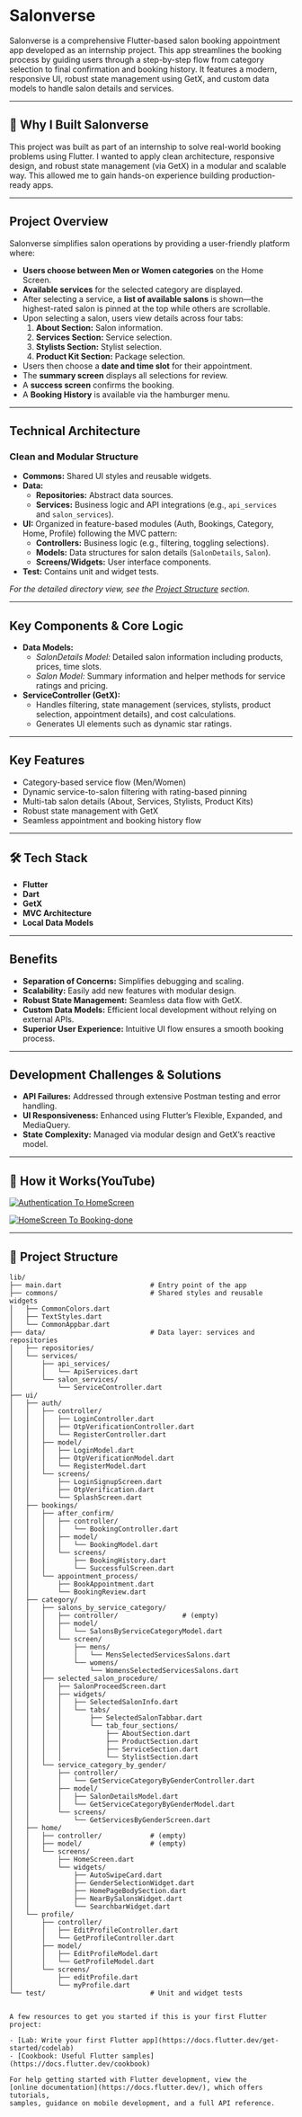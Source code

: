 # Salonverse

Salonverse is a comprehensive Flutter-based salon booking appointment app developed as an internship project. This app streamlines the booking process by guiding users through a step-by-step flow from category selection to final confirmation and booking history. It features a modern, responsive UI, robust state management using GetX, and custom data models to handle salon details and services.

---

## 🙌 Why I Built Salonverse

This project was built as part of an internship to solve real-world booking problems using Flutter. I wanted to apply clean architecture, responsive design, and robust state management (via GetX) in a modular and scalable way. This allowed me to gain hands-on experience building production-ready apps.

---

## Project Overview

Salonverse simplifies salon operations by providing a user-friendly platform where:

- **Users choose between Men or Women categories** on the Home Screen.
- **Available services** for the selected category are displayed.
- After selecting a service, a **list of available salons** is shown—the highest-rated salon is pinned at the top while others are scrollable.
- Upon selecting a salon, users view details across four tabs:
  1. **About Section:** Salon information.
  2. **Services Section:** Service selection.
  3. **Stylists Section:** Stylist selection.
  4. **Product Kit Section:** Package selection.
- Users then choose a **date and time slot** for their appointment.
- The **summary screen** displays all selections for review.
- A **success screen** confirms the booking.
- A **Booking History** is available via the hamburger menu.

---

## Technical Architecture

### Clean and Modular Structure

- **Commons:** Shared UI styles and reusable widgets.
- **Data:**  
  - **Repositories:** Abstract data sources.
  - **Services:** Business logic and API integrations (e.g., `api_services` and `salon_services`).
- **UI:** Organized in feature-based modules (Auth, Bookings, Category, Home, Profile) following the MVC pattern:
  - **Controllers:** Business logic (e.g., filtering, toggling selections).
  - **Models:** Data structures for salon details (`SalonDetails`, `Salon`).
  - **Screens/Widgets:** User interface components.
- **Test:** Contains unit and widget tests.

*For the detailed directory view, see the [Project Structure](#-project-structure) section.*

---

## Key Components & Core Logic

- **Data Models:**  
  - *SalonDetails Model:* Detailed salon information including products, prices, time slots.
  - *Salon Model:* Summary information and helper methods for service ratings and pricing.
- **ServiceController (GetX):**  
  - Handles filtering, state management (services, stylists, product selection, appointment details), and cost calculations.
  - Generates UI elements such as dynamic star ratings.

---

## Key Features

- Category-based service flow (Men/Women)
- Dynamic service-to-salon filtering with rating-based pinning
- Multi-tab salon details (About, Services, Stylists, Product Kits)
- Robust state management with GetX
- Seamless appointment and booking history flow

---

## 🛠️ Tech Stack

- **Flutter**
- **Dart**
- **GetX**
- **MVC Architecture**
- **Local Data Models**

---

## Benefits

- **Separation of Concerns:** Simplifies debugging and scaling.
- **Scalability:** Easily add new features with modular design.
- **Robust State Management:** Seamless data flow with GetX.
- **Custom Data Models:** Efficient local development without relying on external APIs.
- **Superior User Experience:** Intuitive UI flow ensures a smooth booking process.

---

## Development Challenges & Solutions

- **API Failures:** Addressed through extensive Postman testing and error handling.
- **UI Responsiveness:** Enhanced using Flutter’s Flexible, Expanded, and MediaQuery.
- **State Complexity:** Managed via modular design and GetX’s reactive model.

---

## 📸 How it Works(YouTube)

[![Authentication To HomeScreen](https://github.com/MilanPatel03/Flutter_dev/blob/main/salonverse/assets/SalonAppAssets/AuthToHomeThumbnail.webp)](https://youtube.com/shorts/-pU3phlF6u8?feature=share)


[![HomeScreen To Booking-done](https://github.com/MilanPatel03/Flutter_dev/blob/main/salonverse/assets/SalonAppAssets/HomeToBookingThumbnail.webp)](https://youtube.com/shorts/-BTueNW8c54?feature=share)

---

## 📂 Project Structure

```plaintext
lib/
├── main.dart                      # Entry point of the app
├── commons/                       # Shared styles and reusable widgets
│   ├── CommonColors.dart
│   ├── TextStyles.dart
│   └── CommonAppbar.dart
├── data/                          # Data layer: services and repositories
│   ├── repositories/
│   └── services/
│       ├── api_services/
│       │   └── ApiServices.dart
│       └── salon_services/
│           └── ServiceController.dart
├── ui/
│   ├── auth/
│   │   ├── controller/
│   │   │   ├── LoginController.dart
│   │   │   ├── OtpVerificationController.dart
│   │   │   └── RegisterController.dart
│   │   ├── model/
│   │   │   ├── LoginModel.dart
│   │   │   ├── OtpVerificationModel.dart
│   │   │   └── RegisterModel.dart
│   │   └── screens/
│   │       ├── LoginSignupScreen.dart
│   │       ├── OtpVerification.dart
│   │       └── SplashScreen.dart
│   ├── bookings/
│   │   ├── after_confirm/
│   │   │   ├── controller/
│   │   │   │   └── BookingController.dart
│   │   │   ├── model/
│   │   │   │   └── BookingModel.dart
│   │   │   └── screens/
│   │   │       ├── BookingHistory.dart
│   │   │       └── SuccessfulScreen.dart
│   │   └── appointment_process/
│   │       ├── BookAppointment.dart
│   │       └── BookingReview.dart
│   ├── category/
│   │   ├── salons_by_service_category/
│   │   │   ├── controller/                # (empty)
│   │   │   ├── model/
│   │   │   │   └── SalonsByServiceCategoryModel.dart
│   │   │   └── screen/
│   │   │       ├── mens/
│   │   │       │   └── MensSelectedServicesSalons.dart
│   │   │       └── womens/
│   │   │           └── WomensSelectedServicesSalons.dart
│   │   ├── selected_salon_procedure/
│   │   │   ├── SalonProceedScreen.dart
│   │   │   ├── widgets/
│   │   │   │   ├── SelectedSalonInfo.dart
│   │   │   │   └── tabs/
│   │   │   │       ├── SelectedSalonTabbar.dart
│   │   │   │       └── tab_four_sections/
│   │   │   │           ├── AboutSection.dart
│   │   │   │           ├── ProductSection.dart
│   │   │   │           ├── ServiceSection.dart
│   │   │   │           └── StylistSection.dart
│   │   └── service_category_by_gender/
│   │       ├── controller/
│   │       │   └── GetServiceCategoryByGenderController.dart
│   │       ├── model/
│   │       │   ├── SalonDetailsModel.dart
│   │       │   └── GetServiceCategoryByGenderModel.dart
│   │       └── screens/
│   │           └── GetServicesByGenderScreen.dart
│   ├── home/
│   │   ├── controller/            # (empty)
│   │   ├── model/                 # (empty)
│   │   └── screens/
│   │       ├── HomeScreen.dart
│   │       └── widgets/
│   │           ├── AutoSwipeCard.dart
│   │           ├── GenderSelectionWidget.dart
│   │           ├── HomePageBodySection.dart
│   │           ├── NearBySalonsWidget.dart
│   │           └── SearchbarWidget.dart
│   └── profile/
│       ├── controller/
│       │   ├── EditProfileController.dart
│       │   └── GetProfileController.dart
│       ├── model/
│       │   ├── EditProfileModel.dart
│       │   └── GetProfileModel.dart
│       └── screens/
│           ├── editProfile.dart
│           └── myProfile.dart
└── test/                          # Unit and widget tests


A few resources to get you started if this is your first Flutter project:

- [Lab: Write your first Flutter app](https://docs.flutter.dev/get-started/codelab)
- [Cookbook: Useful Flutter samples](https://docs.flutter.dev/cookbook)

For help getting started with Flutter development, view the
[online documentation](https://docs.flutter.dev/), which offers tutorials,
samples, guidance on mobile development, and a full API reference.
